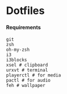 # Dotfiles

#### Requirements

```
git
zsh
oh-my-zsh
i3
i3blocks
xsel # clipboard
urxvt # terminal
playerctl # for media
pactl # for audio
feh # wallpaper
```
